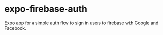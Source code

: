 # expo-firebase-auth
Expo app for a simple auth flow to sign in users to firebase with Google and Facebook.
